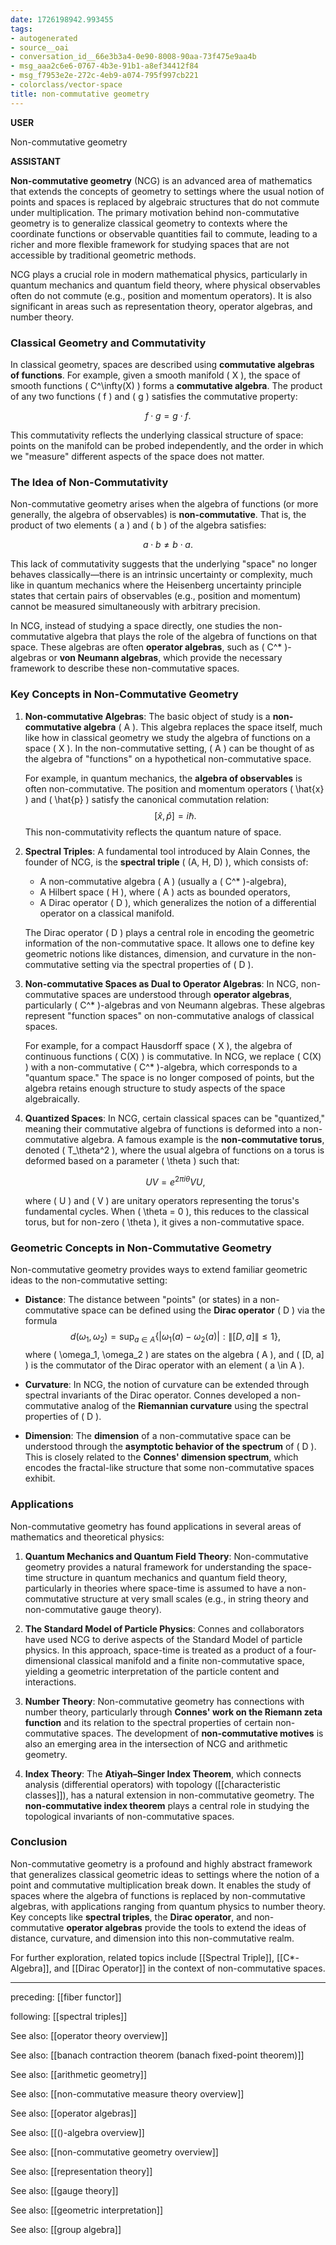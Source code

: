 ```yaml
---
date: 1726198942.993455
tags:
- autogenerated
- source__oai
- conversation_id__66e3b3a4-0e90-8008-90aa-73f475e9aa4b
- msg_aaa2c6e6-0767-4b3e-91b1-a8ef34412f84
- msg_f7953e2e-272c-4eb9-a074-795f997cb221
- colorclass/vector-space
title: non-commutative geometry
---
```


**USER**

Non-commutative geometry


**ASSISTANT**

**Non-commutative geometry** (NCG) is an advanced area of mathematics that extends the concepts of geometry to settings where the usual notion of points and spaces is replaced by algebraic structures that do not commute under multiplication. The primary motivation behind non-commutative geometry is to generalize classical geometry to contexts where the coordinate functions or observable quantities fail to commute, leading to a richer and more flexible framework for studying spaces that are not accessible by traditional geometric methods.

NCG plays a crucial role in modern mathematical physics, particularly in quantum mechanics and quantum field theory, where physical observables often do not commute (e.g., position and momentum operators). It is also significant in areas such as representation theory, operator algebras, and number theory.

### Classical Geometry and Commutativity

In classical geometry, spaces are described using **commutative algebras of functions**. For example, given a smooth manifold \( X \), the space of smooth functions \( C^\infty(X) \) forms a **commutative algebra**. The product of any two functions \( f \) and \( g \) satisfies the commutative property:

$$
f \cdot g = g \cdot f.
$$

This commutativity reflects the underlying classical structure of space: points on the manifold can be probed independently, and the order in which we "measure" different aspects of the space does not matter.

### The Idea of Non-Commutativity

Non-commutative geometry arises when the algebra of functions (or more generally, the algebra of observables) is **non-commutative**. That is, the product of two elements \( a \) and \( b \) of the algebra satisfies:

$$
a \cdot b \neq b \cdot a.
$$

This lack of commutativity suggests that the underlying "space" no longer behaves classically—there is an intrinsic uncertainty or complexity, much like in quantum mechanics where the Heisenberg uncertainty principle states that certain pairs of observables (e.g., position and momentum) cannot be measured simultaneously with arbitrary precision.

In NCG, instead of studying a space directly, one studies the non-commutative algebra that plays the role of the algebra of functions on that space. These algebras are often **operator algebras**, such as \( C^* \)-algebras or **von Neumann algebras**, which provide the necessary framework to describe these non-commutative spaces.

### Key Concepts in Non-Commutative Geometry

1. **Non-commutative Algebras**: 
   The basic object of study is a **non-commutative algebra** \( A \). This algebra replaces the space itself, much like how in classical geometry we study the algebra of functions on a space \( X \). In the non-commutative setting, \( A \) can be thought of as the algebra of "functions" on a hypothetical non-commutative space.

   For example, in quantum mechanics, the **algebra of observables** is often non-commutative. The position and momentum operators \( \hat{x} \) and \( \hat{p} \) satisfy the canonical commutation relation:
   $$
   [\hat{x}, \hat{p}] = i \hbar.
   $$
   This non-commutativity reflects the quantum nature of space.

2. **Spectral Triples**:
   A fundamental tool introduced by Alain Connes, the founder of NCG, is the **spectral triple** \( (A, H, D) \), which consists of:
   
   - A non-commutative algebra \( A \) (usually a \( C^* \)-algebra),
   - A Hilbert space \( H \), where \( A \) acts as bounded operators,
   - A Dirac operator \( D \), which generalizes the notion of a differential operator on a classical manifold.
   
   The Dirac operator \( D \) plays a central role in encoding the geometric information of the non-commutative space. It allows one to define key geometric notions like distances, dimension, and curvature in the non-commutative setting via the spectral properties of \( D \).

3. **Non-commutative Spaces as Dual to Operator Algebras**:
   In NCG, non-commutative spaces are understood through **operator algebras**, particularly \( C^* \)-algebras and von Neumann algebras. These algebras represent "function spaces" on non-commutative analogs of classical spaces.

   For example, for a compact Hausdorff space \( X \), the algebra of continuous functions \( C(X) \) is commutative. In NCG, we replace \( C(X) \) with a non-commutative \( C^* \)-algebra, which corresponds to a "quantum space." The space is no longer composed of points, but the algebra retains enough structure to study aspects of the space algebraically.

4. **Quantized Spaces**: 
   In NCG, certain classical spaces can be "quantized," meaning their commutative algebra of functions is deformed into a non-commutative algebra. A famous example is the **non-commutative torus**, denoted \( T_\theta^2 \), where the usual algebra of functions on a torus is deformed based on a parameter \( \theta \) such that:

   $$
   U V = e^{2 \pi i \theta} V U,
   $$

   where \( U \) and \( V \) are unitary operators representing the torus's fundamental cycles. When \( \theta = 0 \), this reduces to the classical torus, but for non-zero \( \theta \), it gives a non-commutative space.

### Geometric Concepts in Non-Commutative Geometry

Non-commutative geometry provides ways to extend familiar geometric ideas to the non-commutative setting:

- **Distance**: The distance between "points" (or states) in a non-commutative space can be defined using the **Dirac operator** \( D \) via the formula
  $$
  d(\omega_1, \omega_2) = \sup_{a \in A} \left\{ |\omega_1(a) - \omega_2(a)| : \| [D, a] \| \leq 1 \right\},
  $$
  where \( \omega_1, \omega_2 \) are states on the algebra \( A \), and \( [D, a] \) is the commutator of the Dirac operator with an element \( a \in A \).

- **Curvature**: In NCG, the notion of curvature can be extended through spectral invariants of the Dirac operator. Connes developed a non-commutative analog of the **Riemannian curvature** using the spectral properties of \( D \).

- **Dimension**: The **dimension** of a non-commutative space can be understood through the **asymptotic behavior of the spectrum** of \( D \). This is closely related to the **Connes' dimension spectrum**, which encodes the fractal-like structure that some non-commutative spaces exhibit.

### Applications

Non-commutative geometry has found applications in several areas of mathematics and theoretical physics:

1. **Quantum Mechanics and Quantum Field Theory**: Non-commutative geometry provides a natural framework for understanding the space-time structure in quantum mechanics and quantum field theory, particularly in theories where space-time is assumed to have a non-commutative structure at very small scales (e.g., in string theory and non-commutative gauge theory).

2. **The Standard Model of Particle Physics**: Connes and collaborators have used NCG to derive aspects of the Standard Model of particle physics. In this approach, space-time is treated as a product of a four-dimensional classical manifold and a finite non-commutative space, yielding a geometric interpretation of the particle content and interactions.

3. **Number Theory**: Non-commutative geometry has connections with number theory, particularly through **Connes' work on the Riemann zeta function** and its relation to the spectral properties of certain non-commutative spaces. The development of **non-commutative motives** is also an emerging area in the intersection of NCG and arithmetic geometry.

4. **Index Theory**: The **Atiyah–Singer Index Theorem**, which connects analysis (differential operators) with topology ([[characteristic classes]]), has a natural extension in non-commutative geometry. The **non-commutative index theorem** plays a central role in studying the topological invariants of non-commutative spaces.

### Conclusion

Non-commutative geometry is a profound and highly abstract framework that generalizes classical geometric ideas to settings where the notion of a point and commutative multiplication break down. It enables the study of spaces where the algebra of functions is replaced by non-commutative algebras, with applications ranging from quantum physics to number theory. Key concepts like **spectral triples**, the **Dirac operator**, and non-commutative **operator algebras** provide the tools to extend the ideas of distance, curvature, and dimension into this non-commutative realm.

For further exploration, related topics include [[Spectral Triple]], [[C*-Algebra]], and [[Dirac Operator]] in the context of non-commutative spaces.


---

preceding: [[fiber functor]]  


following: [[spectral triples]]

See also: [[operator theory overview]]


See also: [[banach contraction theorem (banach fixed-point theorem)]]


See also: [[arithmetic geometry]]


See also: [[non-commutative measure theory overview]]


See also: [[operator algebras]]


See also: [[()-algebra overview]]


See also: [[non-commutative geometry overview]]


See also: [[representation theory]]


See also: [[gauge theory]]


See also: [[geometric interpretation]]


See also: [[group algebra]]